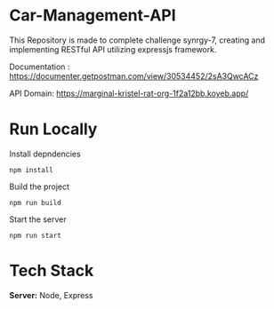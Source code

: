 # Car-Management-API

This Repository is made to complete challenge synrgy-7, creating and implementing RESTful API utilizing expressjs framework.

Documentation : https://documenter.getpostman.com/view/30534452/2sA3QwcACz

API Domain: https://marginal-kristel-rat-org-1f2a12bb.koyeb.app/

# Run Locally

Install depndencies

```
npm install
```

Build the project

```
npm run build
```

Start the server

```
npm run start
```

# Tech Stack


**Server:** Node, Express
